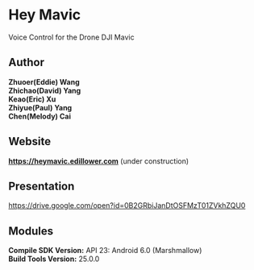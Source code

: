 # Hey Mavic
Voice Control for the Drone DJI Mavic

## Author
**Zhuoer(Eddie) Wang**  
**Zhichao(David) Yang**  
**Keao(Eric) Xu**  
**Zhiyue(Paul) Yang**  
**Chen(Melody) Cai**  

## Website
**https://heymavic.edillower.com** (under construction)  

## Presentation
https://drive.google.com/open?id=0B2GRbiJanDtOSFMzT01ZVkhZQU0

## Modules
**Compile SDK Version:** API 23: Android 6.0 (Marshmallow)  
**Build Tools Version:** 25.0.0  
